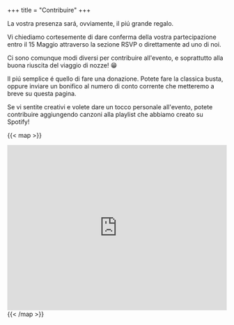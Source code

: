 +++
title = "Contribuire"
+++

La vostra presenza sará, ovviamente, il piú grande regalo. 

Vi chiediamo cortesemente di dare conferma della vostra partecipazione entro il 15 Maggio attraverso la sezione RSVP o direttamente ad uno di noi.

Ci sono comunque modi diversi per contribuire all'evento, e soprattutto alla buona riuscita del viaggio di nozze! :grin:

Il piú semplice é quello di fare una donazione. Potete fare la classica busta, oppure inviare un bonifico al numero di conto corrente che metteremo a breve su questa pagina.

Se vi sentite creativi e volete dare un tocco personale all'evento, potete contribuire aggiungendo canzoni alla playlist che abbiamo creato su Spotify!

{{< map >}}
<iframe src="https://open.spotify.com/embed/playlist/3dZXcnPICr8kElA577QSXG?utm_source=generator&theme=0" width="100%" height="380" frameBorder="0" allowfullscreen="" allow="autoplay; clipboard-write; encrypted-media; fullscreen; picture-in-picture"></iframe>
{{< /map >}}
